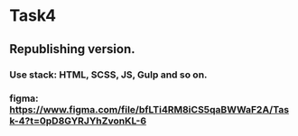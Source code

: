 # Task4
## Republishing version.

### Use stack: HTML, SCSS, JS, Gulp and so on.

### figma: https://www.figma.com/file/bfLTi4RM8iCS5qaBWWaF2A/Task-4?t=0pD8GYRJYhZvonKL-6
